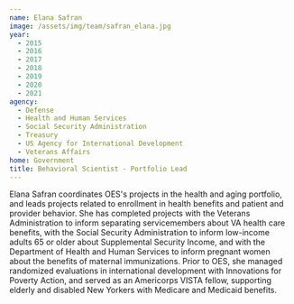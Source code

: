 ```yaml
---
name: Elana Safran
image: /assets/img/team/safran_elana.jpg
year: 
  - 2015
  - 2016
  - 2017
  - 2018
  - 2019
  - 2020
  - 2021
agency:
  - Defense
  - Health and Human Services
  - Social Security Administration
  - Treasury
  - US Agency for International Development
  - Veterans Affairs
home: Government
title: Behavioral Scientist - Portfolio Lead
---
```


Elana Safran coordinates OES's projects in the health and aging portfolio, and leads projects related to enrollment in health benefits and patient and provider behavior. She has completed projects with the Veterans Administration to inform separating servicemembers about VA health care benefits, with the Social Security Administration to inform low-income adults 65 or older about Supplemental Security Income, and with the Department of Health and Human Services to inform pregnant women about the benefits of maternal immunizations. Prior to OES, she managed randomized evaluations in international development with Innovations for Poverty Action, and served as an Americorps VISTA fellow, supporting elderly and disabled New Yorkers with Medicare and Medicaid benefits. 
